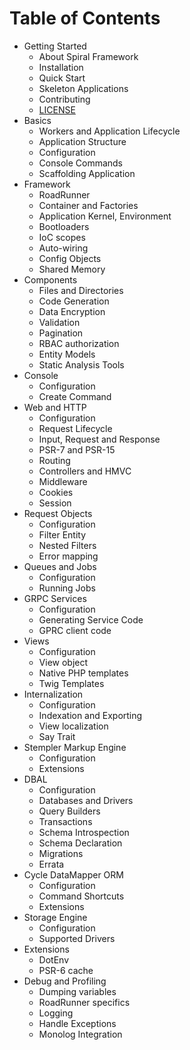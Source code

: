 # Table of Contents

* Getting Started
    * About Spiral Framework
    * Installation
    * Quick Start
    * Skeleton Applications
    * Contributing
    * [LICENSE](license.md)
* Basics
    * Workers and Application Lifecycle
    * Application Structure
    * Configuration
    * Console Commands
    * Scaffolding Application
* Framework
    * RoadRunner
    * Container and Factories
    * Application Kernel, Environment
    * Bootloaders
    * IoC scopes
    * Auto-wiring
    * Config Objects
    * Shared Memory
* Components
    * Files and Directories
    * Code Generation
    * Data Encryption
    * Validation
    * Pagination
    * RBAC authorization
    * Entity Models
    * Static Analysis Tools
* Console
    * Configuration
    * Create Command
* Web and HTTP
    * Configuration
    * Request Lifecycle
    * Input, Request and Response
    * PSR-7 and PSR-15 
    * Routing
    * Controllers and HMVC 
    * Middleware
    * Cookies
    * Session
* Request Objects
    * Configuration
    * Filter Entity
    * Nested Filters
    * Error mapping
* Queues and Jobs
    * Configuration
    * Running Jobs
* GRPC Services
    * Configuration
    * Generating Service Code
    * GPRC client code
* Views
    * Configuration
    * View object
    * Native PHP templates
    * Twig Templates
* Internalization
    * Configuration
    * Indexation and Exporting
    * View localization
    * Say Trait
* Stempler Markup Engine
    * Configuration
    * Extensions
* DBAL
    * Configuration
    * Databases and Drivers
    * Query Builders
    * Transactions
    * Schema Introspection
    * Schema Declaration
    * Migrations
    * Errata
* Cycle DataMapper ORM
    * Configuration
    * Command Shortcuts
    * Extensions       
* Storage Engine 
    * Configuration
    * Supported Drivers
* Extensions
    * DotEnv
    * PSR-6 cache
* Debug and Profiling
    * Dumping variables
    * RoadRunner specifics
    * Logging
    * Handle Exceptions
    * Monolog Integration